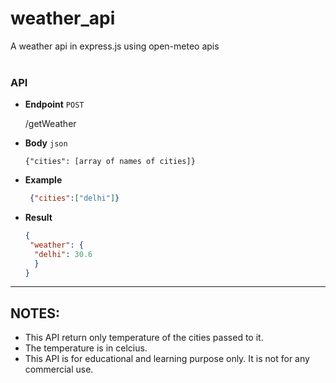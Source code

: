 # weather_api
A weather api in express.js using open-meteo apis
<br>
<br>
### API

* **Endpoint** `POST`
  
  /getWeather
  
* **Body** `json`
  
  ```
  {"cities": [array of names of cities]}
  ```
  
* **Example**
   ```json
    {"cities":["delhi"]}
   ```

* **Result**
   ```json
   {
    "weather": {
     "delhi": 30.6
     }
   }
   ```

<hr>

## NOTES:
* This API return only temperature of the cities passed to it.
* The temperature is in celcius.
* This API is for educational and learning purpose only. It is not for any commercial use.
